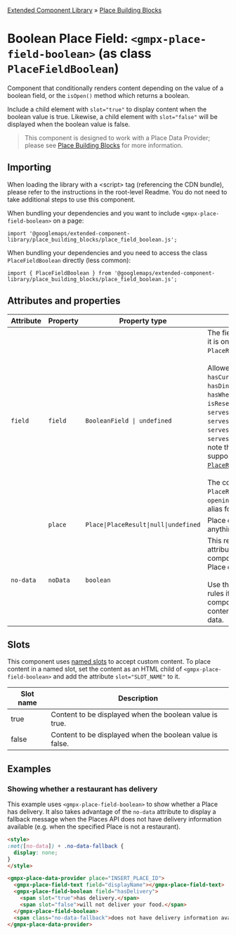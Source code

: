 [Extended Component Library](../../../README.md) » [Place Building Blocks](../README.md)

# Boolean Place Field: `<gmpx-place-field-boolean>` (as class `PlaceFieldBoolean`)

Component that conditionally renders content depending on the value of a
boolean field, or the `isOpen()` method which returns a boolean.

Include a child element with `slot="true"` to display content when the
boolean value is true. Likewise, a child element with `slot="false"` will be
displayed when the boolean value is false.

> This component is designed to work with a Place Data Provider; please see [Place Building Blocks](../README.md) for more information.

## Importing

When loading the library with a &lt;script&gt; tag (referencing the CDN bundle), please refer to the instructions in the root-level Readme. You do not need to take additional steps to use this component.

When bundling your dependencies and you want to include `<gmpx-place-field-boolean>` on a page:

```
import '@googlemaps/extended-component-library/place_building_blocks/place_field_boolean.js';
```

When bundling your dependencies and you need to access the class `PlaceFieldBoolean` directly (less common):

```
import { PlaceFieldBoolean } from '@googlemaps/extended-component-library/place_building_blocks/place_field_boolean.js';
```

## Attributes and properties

| Attribute | Property | Property type                         | Description                                                                                                                                                                                                                                                                                                                                                                                                                                                                                                                                                                                                                                                                                                                                                              | Default | [Reflects?](https://open-wc.org/guides/knowledge/attributes-and-properties/#attribute-and-property-reflection) |
| --------- | -------- | ------------------------------------- | ------------------------------------------------------------------------------------------------------------------------------------------------------------------------------------------------------------------------------------------------------------------------------------------------------------------------------------------------------------------------------------------------------------------------------------------------------------------------------------------------------------------------------------------------------------------------------------------------------------------------------------------------------------------------------------------------------------------------------------------------------------------------ | ------- | -------------------------------------------------------------------------------------------------------------- |
| `field`   | `field`  | `BooleanField \| undefined`           | The field to display, formatted as it is on either a `Place` or `PlaceResult`.<br/><br/>Allowed [Place fields](https://developers.google.com/maps/documentation/javascript/reference/place?utm_source=github&utm_medium=documentation&utm_campaign=&utm_content=web_components) are `hasCurbsidePickup`, `hasDelivery`, `hasDineIn`, `hasTakeout`, `hasWheelchairAccessibleEntrance`, `isReservable`, `servesBeer`, `servesBreakfast`, `servesBrunch`, `servesDinner`, `servesLunch`, `servesVegetarianFood`, `servesWine`, and `isOpen()`. Please note that only `isOpen()` is supported by the legacy [`PlaceResult` class](https://developers.google.com/maps/documentation/javascript/reference/places-service?utm_source=github&utm_medium=documentation&utm_campaign=&utm_content=web_components#PlaceResult).<br/><br/>The component also supports the `PlaceResult` field specifier `opening_hours.isOpen()` as an alias for `isOpen()`. |         | ✅                                                                                                              |
|           | `place`  | `Place\|PlaceResult\|null\|undefined` | Place data to render, overriding anything provided by context.                                                                                                                                                                                                                                                                                                                                                                                                                                                                                                                                                                                                                                                                                                           |         | ❌                                                                                                              |
| `no-data` | `noData` | `boolean`                             | This read-only property and attribute indicate whether the component has the required Place data to display itself.<br/><br/>Use the attribute to target CSS rules if you wish to hide this component, or display alternate content, when there's no valid data.                                                                                                                                                                                                                                                                                                                                                                                                                                                                                                         | `true`  | ✅                                                                                                              |

## Slots

This component uses [named slots](https://developer.mozilla.org/en-US/docs/Web/API/Web_components/Using_templates_and_slots#adding_flexibility_with_slots) to accept custom content. To place content in a named slot, set the content as an HTML child of `<gmpx-place-field-boolean>` and add the attribute `slot="SLOT_NAME"` to it.

| Slot name | Description                                              |
| --------- | -------------------------------------------------------- |
| true      | Content to be displayed when the boolean value is true.  |
| false     | Content to be displayed when the boolean value is false. |



## Examples

### Showing whether a restaurant has delivery

This example uses `<gmpx-place-field-boolean>` to show whether a Place has
delivery. It also takes advantage of the `no-data` attribute to display
a fallback message when the Places API does not have delivery information
available (e.g. when the specified Place is not a restaurant).

```html
<style>
:not([no-data]) + .no-data-fallback {
  display: none;  
}
</style>

<gmpx-place-data-provider place="INSERT_PLACE_ID">
  <gmpx-place-field-text field="displayName"></gmpx-place-field-text>
  <gmpx-place-field-boolean field="hasDelivery">
    <span slot="true">has delivery.</span>
    <span slot="false">will not deliver your food.</span>
  </gmpx-place-field-boolean>
  <span class="no-data-fallback">does not have delivery information available.</span>
</gmpx-place-data-provider>
```




